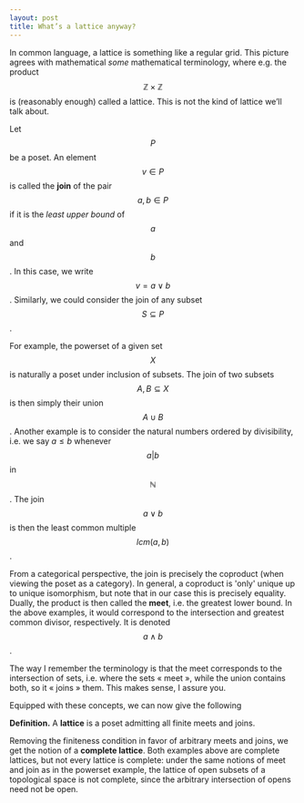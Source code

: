 ```yaml
---
layout: post
title: What’s a lattice anyway?
--- 
```


<script type="text/javascript" src="https://cdn.mathjax.org/mathjax/latest/MathJax.js?config=TeX-AMS-MML_HTMLorMML"></script>



In common language, a lattice is something like a regular grid. This picture agrees with mathematical *some* mathematical terminology, where e.g. the product $$\mathbb{Z}\times \mathbb{Z}$$ is (reasonably enough) called a lattice. This is not the kind of lattice we’ll talk about.

Let $$P$$ be a poset. An element $$v\in P$$ is called the **join** of the pair $$a,b\in P$$ if it is the *least upper bound* of $$a$$ and $$b$$. In this case, we write $$v=a\vee b$$. Similarly, we could consider the join of any subset $$S\subseteq P$$.

For example, the powerset of a given set $$X$$ is naturally a poset under inclusion of subsets. The join of two subsets $$A,B\subseteq X$$ is then simply their union $$A\cup B$$. Another example is to consider the natural numbers ordered by divisibility, i.e. we say $a\leq b$ whenever $$a\vert b$$ in $$\mathbb{N}$$. The join $$a\vee b$$ is then the least common multiple $$lcm(a,b)$$.

From a categorical perspective, the join is precisely the coproduct (when viewing the poset as a category). In general, a coproduct is 'only' unique up to unique isomorphism, but note that in our case this is precisely equality. Dually, the product is then called the **meet**, i.e. the greatest lower bound. In the above examples, it would correspond to the intersection and greatest common divisor, respectively. It is denoted $$a\wedge b$$.

The way I remember the terminology is that the meet corresponds to the intersection of sets, i.e. where the sets « meet », while the union contains both, so it « joins » them. This makes sense, I assure you.

Equipped with these concepts, we can now give the following

**Definition.** A **lattice** is a poset admitting all finite meets and joins.

Removing the finiteness condition in favor of arbitrary meets and joins, we get the notion of a **complete lattice**. Both examples above are complete lattices, but not every lattice is complete: under the same notions of meet and join as in the powerset example, the lattice of open subsets of a topological space is not complete, since the arbitrary intersection of opens need not be open.
